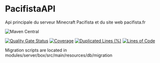 # PacifistaAPI
Api principale du serveur Minecraft Pacifista et du site web pacifista.fr

![Maven Central](https://img.shields.io/maven-central/v/fr.pacifista.api/pacifista-api.svg)

[![Quality Gate Status](https://sonarqube.funixgaming.fr/api/project_badges/measure?project=PacifistaMC_PacifistaAPI_AYQzovLnBQ5gx4sidxt8&metric=alert_status&token=sqb_3c6a62421529a6d0ac63e6686b7e84376c86f25d)](https://sonarqube.funixgaming.fr/dashboard?id=PacifistaMC_PacifistaAPI_AYQzovLnBQ5gx4sidxt8)
[![Coverage](https://sonarqube.funixgaming.fr/api/project_badges/measure?project=PacifistaMC_PacifistaAPI_AYQzovLnBQ5gx4sidxt8&metric=coverage&token=sqb_3c6a62421529a6d0ac63e6686b7e84376c86f25d)](https://sonarqube.funixgaming.fr/dashboard?id=PacifistaMC_PacifistaAPI_AYQzovLnBQ5gx4sidxt8)
[![Duplicated Lines (%)](https://sonarqube.funixgaming.fr/api/project_badges/measure?project=PacifistaMC_PacifistaAPI_AYQzovLnBQ5gx4sidxt8&metric=duplicated_lines_density&token=sqb_3c6a62421529a6d0ac63e6686b7e84376c86f25d)](https://sonarqube.funixgaming.fr/dashboard?id=PacifistaMC_PacifistaAPI_AYQzovLnBQ5gx4sidxt8)
[![Lines of Code](https://sonarqube.funixgaming.fr/api/project_badges/measure?project=PacifistaMC_PacifistaAPI_AYQzovLnBQ5gx4sidxt8&metric=ncloc&token=sqb_3c6a62421529a6d0ac63e6686b7e84376c86f25d)](https://sonarqube.funixgaming.fr/dashboard?id=PacifistaMC_PacifistaAPI_AYQzovLnBQ5gx4sidxt8)

Migration scripts are located in modules/server/box/src/main/resources/db/migration